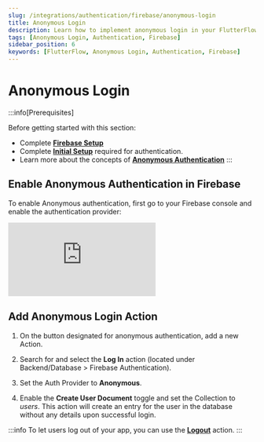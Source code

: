 ```yaml
---
slug: /integrations/authentication/firebase/anonymous-login
title: Anonymous Login
description: Learn how to implement anonymous login in your FlutterFlow app.
tags: [Anonymous Login, Authentication, Firebase]
sidebar_position: 6
keywords: [FlutterFlow, Anonymous Login, Authentication, Firebase]
---
```


# Anonymous Login

:::info[Prerequisites]

Before getting started with this section:

- Complete [**Firebase Setup**](../../firebase/connect-to-firebase-setup.md)
- Complete [**Initial Setup**](auth-initial-setup.md) required for authentication.
- Learn more about the concepts
of [**Anonymous Authentication**](../authentication-methods.md#anonymous-authentication)
:::

## Enable Anonymous Authentication in Firebase

To enable Anonymous authentication, first go to your Firebase console and enable
the authentication provider:

<div style={{
    position: 'relative',
    paddingBottom: 'calc(56.67989417989418% + 41px)', // Keeps the aspect ratio and additional padding
    height: 0,
    width: '100%'}}>
    <iframe 
        src="https://demo.arcade.software/rzWEzk1DdYGG7V5AA8pd?embed&show_copy_link=true"
        title=""
        style={{
            position: 'absolute',
            top: 0,
            left: 0,
            width: '100%',
            height: '100%',
            colorScheme: 'light'
        }}
        frameborder="0"
        loading="lazy"
        webkitAllowFullScreen
        mozAllowFullScreen
        allowFullScreen
        allow="clipboard-write">
    </iframe>
</div>
<p></p>

## Add Anonymous Login Action

1. On the button designated for anonymous authentication, add a new Action.

2. Search for and select the **Log In** action (located under Backend/Database > Firebase
   Authentication).

3. Set the Auth Provider to **Anonymous**.

4. Enable the **Create User Document** toggle and set the Collection to _users_. This action will
   create an entry for the user in the database without any details upon successful login.

   
:::info
To let users log out of your app, you can use the [**Logout**](../logout-action.md) action.
:::